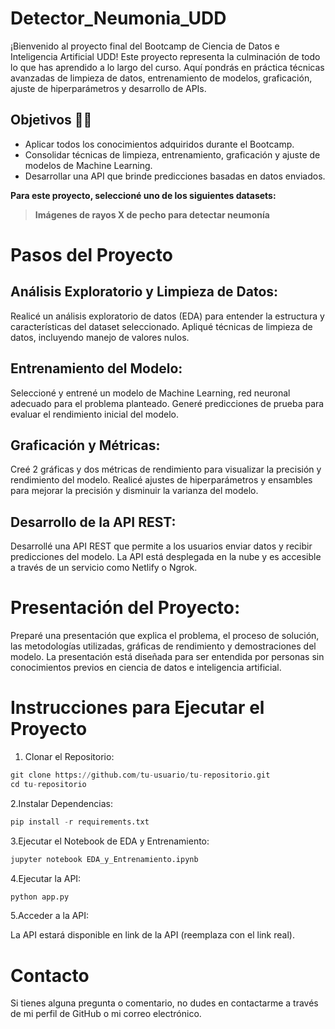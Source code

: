# Detector_Neumonia_UDD

¡Bienvenido al proyecto final del Bootcamp de Ciencia de Datos e Inteligencia Artificial UDD! Este proyecto representa la culminación de todo lo que has aprendido a lo largo del curso. Aquí pondrás en práctica técnicas avanzadas de limpieza de datos, entrenamiento de modelos, graficación, ajuste de hiperparámetros y desarrollo de APIs.


## Objetivos :scientist:
 - Aplicar todos los conocimientos adquiridos durante el Bootcamp.
 - Consolidar técnicas de limpieza, entrenamiento, graficación y ajuste de modelos de Machine Learning.
 - Desarrollar una API que brinde predicciones basadas en datos enviados.

**Para este proyecto, seleccioné uno de los siguientes datasets:** 

> **Imágenes de rayos X de pecho para detectar neumonía**

# Pasos del Proyecto

## Análisis Exploratorio y Limpieza de Datos:

Realicé un análisis exploratorio de datos (EDA) para entender la estructura y características del dataset seleccionado.
Apliqué técnicas de limpieza de datos, incluyendo manejo de valores nulos.

## Entrenamiento del Modelo:
Seleccioné y entrené un modelo de Machine Learning, red neuronal adecuado para el problema planteado.
Generé predicciones de prueba para evaluar el rendimiento inicial del modelo.

## Graficación y Métricas:

Creé 2 gráficas y dos métricas de rendimiento para visualizar la precisión y rendimiento del modelo.
Realicé ajustes de hiperparámetros y ensambles para mejorar la precisión y disminuir la varianza del modelo.

## Desarrollo de la API REST:

Desarrollé una API REST que permite a los usuarios enviar datos y recibir predicciones del modelo.
La API está desplegada en la nube y es accesible a través de un servicio como Netlify o Ngrok.

# Presentación del Proyecto:

Preparé una presentación que explica el problema, el proceso de solución, las metodologías utilizadas, gráficas de rendimiento y demostraciones del modelo.
La presentación está diseñada para ser entendida por personas sin conocimientos previos en ciencia de datos e inteligencia artificial.

# Instrucciones para Ejecutar el Proyecto

1. Clonar el Repositorio:
```python
git clone https://github.com/tu-usuario/tu-repositorio.git
cd tu-repositorio
```

2.Instalar Dependencias:
```python
pip install -r requirements.txt
```

3.Ejecutar el Notebook de EDA y Entrenamiento:
```python
jupyter notebook EDA_y_Entrenamiento.ipynb
```

4.Ejecutar la API:
```python
python app.py
```

5.Acceder a la API:


La API estará disponible en link de la API (reemplaza con el link real).
# Contacto
Si tienes alguna pregunta o comentario, no dudes en contactarme a través de mi perfil de GitHub o mi correo electrónico.
